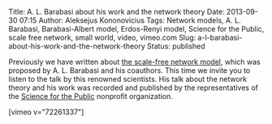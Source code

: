 Title: A. L. Barabasi about his work and the network theory
Date: 2013-09-30 07:15
Author: Aleksejus Kononovicius
Tags: Network models, A. L. Barabasi, Barabasi-Albert model, Erdos-Renyi model, Science for the Public, scale free network, small world, video, vimeo.com
Slug: a-l-barabasi-about-his-work-and-the-network-theory
Status: published

Previously we have written
about [the scale-free network
model](/barabasi-albert-model), which was
proposed by A. L. Barabasi and his coauthors. This time we invite you to
listen to the talk by this renowned scientists. His talk about the
network theory and his work was recorded and published by the
representatives of the [Science for the
Public](http://www.scienceforthepublic.org/) nonprofit organization.

[vimeo v="72261337"]
